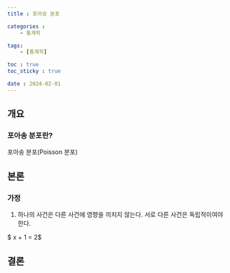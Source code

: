 ```yaml
---
title : 포아송 분포

categories : 
    - 통계학

tags:
    - [통계학]

toc : true
toc_sticky : true

date : 2024-02-01
---
```



## 개요
### 포아송 분포란?

포아송 분포(Poisson 분포)

## 본론
### 가정
1. 하나의 사건은 다른 사건에 영향을 끼치지 않는다. 서로 다른 사건은 독립적이여야 한다. 

$ x + 1 = 2$ 

## 결론
